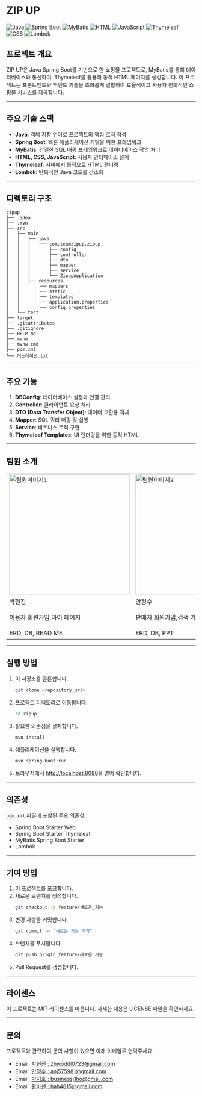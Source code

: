# ZIP UP

![Java](https://img.shields.io/badge/Java-ED8B00?style=for-the-badge&logo=java&logoColor=white)
![Spring Boot](https://img.shields.io/badge/Spring%20Boot-6DB33F?style=for-the-badge&logo=springboot&logoColor=white)
![MyBatis](https://img.shields.io/badge/MyBatis-007ACC?style=for-the-badge&logo=mybatis&logoColor=white)
![HTML](https://img.shields.io/badge/HTML5-E34F26?style=for-the-badge&logo=html5&logoColor=white)
![JavaScript](https://img.shields.io/badge/JavaScript-F7DF1E?style=for-the-badge&logo=javascript&logoColor=black)
![Thymeleaf](https://img.shields.io/badge/Thymeleaf-005F0F?style=for-the-badge&logo=thymeleaf&logoColor=white)
![CSS](https://img.shields.io/badge/CSS3-1572B6?style=for-the-badge&logo=css3&logoColor=white)
![Lombok](https://img.shields.io/badge/Project%20Lombok-FF2D20?style=for-the-badge&logo=lombok&logoColor=white)

## 프로젝트 개요
ZIP UP은 Java Spring Boot를 기반으로 한 쇼핑몰 프로젝트로, MyBatis를 통해 데이터베이스와 통신하며, Thymeleaf를 활용해 동적 HTML 페이지를 생성합니다. 이 프로젝트는 프론트엔드와 백엔드 기술을 조화롭게 결합하여 효율적이고 사용자 친화적인 쇼핑몰 서비스를 제공합니다.

---

## 주요 기술 스택

- **Java**: 객체 지향 언어로 프로젝트의 핵심 로직 작성
- **Spring Boot**: 빠른 애플리케이션 개발을 위한 프레임워크
- **MyBatis**: 간결한 SQL 매핑 프레임워크로 데이터베이스 작업 처리
- **HTML, CSS, JavaScript**: 사용자 인터페이스 설계
- **Thymeleaf**: 서버에서 동적으로 HTML 렌더링
- **Lombok**: 반복적인 Java 코드를 간소화

---

## 디렉토리 구조
```
zipup
├── .idea
├── .mvn
├── src
│   ├── main
│   │   ├── java
│   │   │   └── com.teamzipup.zipup
│   │   │       ├── config
│   │   │       ├── controller
│   │   │       ├── dto
│   │   │       ├── mapper
│   │   │       ├── service
│   │   │       └── ZipupApplication
│   │   ├── resources
│   │       ├── mappers
│   │       ├── static
│   │       ├── templates
│   │       ├── application.properties
│   │       └── config.properties
│   └── test
├── target
├── .gitattributes
├── .gitignore
├── HELP.md
├── mvnw
├── mvnw.cmd
├── pom.xml
└── 어노테이션.txt
```

---

## 주요 기능

1. **DBConfig**: 데이터베이스 설정과 연결 관리
2. **Controller**: 클라이언트 요청 처리
3. **DTO (Data Transfer Object)**: 데이터 교환용 객체
4. **Mapper**: SQL 쿼리 매핑 및 실행
5. **Service**: 비즈니스 로직 구현
6. **Thymeleaf Templates**: UI 렌더링을 위한 동적 HTML

---

## 팀원 소개

<table>
  <tr>
    <td><img src="https://github.com/user-attachments/assets/e01f451e-e3b5-4fd8-a777-011042ee0dbe" alt="팀원이미지1" width="320" height="320" /></td>
    <td><img src="https://github.com/user-attachments/assets/820fca8f-a6c5-42c4-9658-6ee0184ec83d"  alt="팀원이미지2" width="320" height="320"/></td>
    <td><img src="https://github.com/user-attachments/assets/5c09ae75-81cf-4f8b-bf84-7168fb4e592b" alt="팀원이미지3" width="320" height="320"/></td>
    <td><img src="https://github.com/user-attachments/assets/1c4faff2-f501-48f3-a401-b8ad18562b42"  alt="팀원이미지1" width="320" height="320"/></td>
  </tr>
  <tr>
    <td>박현진</td>
    <td>안정수</td>
    <td>박지호</td>
    <td>황아현</td>
  </tr>
  <tr>
    <td>이용자 회원가입,마이 페이지</td>
    <td>판매자 회원가입,검색 기능</td>
    <td>메인 페이지, 로그인, 검색 기능, 상품 생성, 상품 디테일</td>
    <td>상품 생성,상품 디테일</td>
  </tr>
  <tr>
    <td>ERD, DB, READ ME</td>
    <td>ERD, DB, PPT</td>
    <td>팀장, git </td>
    <td>노션 정리, 디자인</td>
  </tr>
</table>

---

## 실행 방법

1. 이 저장소를 클론합니다.
   ```bash
   git clone <repository_url>
   ```

2. 프로젝트 디렉토리로 이동합니다.
   ```bash
   cd zipup
   ```

3. 필요한 의존성을 설치합니다.
   ```bash
   mvn install
   ```

4. 애플리케이션을 실행합니다.
   ```bash
   mvn spring-boot:run
   ```

5. 브라우저에서 [http://localhost:8080](http://localhost:8080)을 열어 확인합니다.

---

## 의존성

`pom.xml` 파일에 포함된 주요 의존성:
- Spring Boot Starter Web
- Spring Boot Starter Thymeleaf
- MyBatis Spring Boot Starter
- Lombok

---

## 기여 방법

1. 이 프로젝트를 포크합니다.
2. 새로운 브랜치를 생성합니다.
   ```bash
   git checkout -b feature/새로운_기능
   ```
3. 변경 사항을 커밋합니다.
   ```bash
   git commit -m "새로운 기능 추가"
   ```
4. 브랜치를 푸시합니다.
   ```bash
   git push origin feature/새로운_기능
   ```
5. Pull Request를 생성합니다.

---

## 라이센스

이 프로젝트는 MIT 라이센스를 따릅니다. 자세한 내용은 LICENSE 파일을 확인하세요.

---

## 문의

프로젝트와 관련하여 문의 사항이 있으면 아래 이메일로 연락주세요.

- Email: [박현진 : zhwoddl0723@gmail.com](mailto:your_zhwoddl0723@gmail.com)
- Email: [안정수 : anj575981@gmail.com](mailto:your_anj575981@gmail.com)
- Email: [박지호 : businessj1ho@gmail.com](mailto:your_businessj1ho@gmail.com)
- Email: [황아현 : hah4815@gmail.com](mailto:your_hah4815@gmail.com)


